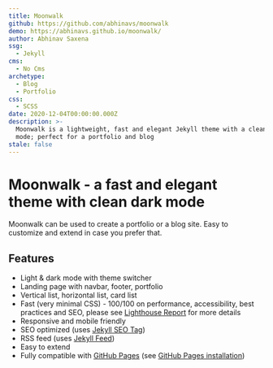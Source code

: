 ```yaml
---
title: Moonwalk
github: https://github.com/abhinavs/moonwalk
demo: https://abhinavs.github.io/moonwalk/
author: Abhinav Saxena
ssg:
  - Jekyll
cms:
  - No Cms
archetype:
  - Blog
  - Portfolio
css:
  - SCSS
date: 2020-12-04T00:00:00.000Z
description: >-
  Moonwalk is a lightweight, fast and elegant Jekyll theme with a clean dark
  mode; perfect for a portfolio and blog
stale: false
---
```

# Moonwalk - a fast and elegant theme with clean dark mode

Moonwalk can be used to create a portfolio or a blog site. Easy to customize and extend in case you prefer that.

## Features
* Light & dark mode with theme switcher
* Landing page with navbar, footer, portfolio
* Vertical list, horizontal list, card list
* Fast (very minimal CSS) - 100/100 on performance, accessibility, best practices and SEO, please see [Lighthouse Report](https://raw.githubusercontent.com/abhinavs/moonwalk/master/_screenshots/lighthouse-report.png) for more details
* Responsive and mobile friendly
* SEO optimized (uses [Jekyll SEO Tag](https://github.com/jekyll/jekyll-seo-tag))
* RSS feed (uses [Jekyll Feed](https://github.com/jekyll/jekyll-feed))
* Easy to extend
* Fully compatible with [GitHub Pages](https://pages.github.com/) (see [GitHub Pages installation](#github-pages-installation))
